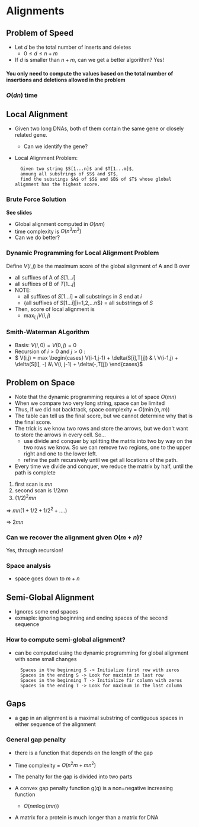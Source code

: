 # Alignments
## Problem of Speed
* Let $d$ be the total number of inserts and deletes
    * $0 \leq d \leq n+m$
* If $d$ is smaller than $n+m$, can we get a better algorithm? Yes!

#### You only need to compute the values based on the total number of insertions and deletions allowed in the problem
### $O(dn)$ time

## Local Alignment
* Given two long DNAs, both of them contain the same gene or closely related gene.
    * Can we identify the gene?
* Local Alignment Problem:
    
        Given two string $S[1...n]$ and $T[1...m]$,
        amoung all substrings of $S$ and $T$,
        find the substings $A$ of $S$ and $B$ of $T$ whose global alignment has the highest score.
### Brute Force Solution
**See slides**
* Global alignment computed in $O(nm)$
* time complexity is $O(n^3m^3)$
* Can we do better?

### Dynamic Programming for Local Alignment Problem
Define $V(i,j)$ be the maximum score of the global alignment of A and B over
* all suffixes of A of $S[1...i]$
* all suffixes of B of $T[1...j]$
* NOTE: 
    * all suffixes of $S[1...i]$ = all substrings in $S$ end at $i$
    * {all suffixes of $S[$1...i]|i=1,2,...n$} = all substrings of $S$
* Then, score of local alignment is 
    * $\max_{i,j} V(i,j)$

### Smith-Waterman ALgorithm
* Basis: $V(i,0) = V(0,j) = 0$
* Recursion of $i > 0$ and $j > 0$ :
* $ V(i,j) = max
    \begin{cases}
        V(i-1,j-1) + \delta(S[i],T[j]) & \\
        V(i-1,j) + \delta(S[i], -)  &\\
        V(i, j-1) + \delta(-,T[j])
    \end{cases}$
## Problem on Space
* Note that the dynamic programming requires a lot of space $O(mn)$
* When we compare two very long string, space can be limited
* Thus, if we did not backtrack, space complexity = $O(\min(n,m))$
* The table can tell us the final score, but we cannot determine why that is the final score.
* The trick is we know two rows and store the arrows, but we don't want to store the arrows in every cell. So...
    * use divide and conquer by splitting the matrix into two by way on the two rows we know. So we can remove two regions, one to the upper right and one to the lower left.
    * refine the path recursively until we get all locations of the path.
* Every time we divide and conquer, we reduce the matrix by half, until the path is complete
1. first scan is $mn$
2. second scan is $1/2 mn$
3. $(1/2)^2 mn$

=> $mn (1 + 1/2 + 1/2^2 +....)$

=> $2mn$

### Can we recover the alignment given $O(m+n)$? 
Yes, through recursion!

### Space analysis
* space goes down to $m+n$

## Semi-Global Alignment
* Ignores some end spaces
* exmaple: ignoring beginning and ending spaces of the second sequence
### How to compute semi-global alignment?
* can be computed using the dynamic programming for global alignment with some small changes

        Spaces in the beginning S -> Initialize first row with zeros
        Spaces in the ending S -> Look for maximim in last row
        Spaces in the beginning T -> Initialize fir column with zeros
        Spaces in the ending T -> Look for maximum in the last column
        
## Gaps
* a gap in an alignment is a maximal substring of contiguous spaces in either sequence of the alignment
### General gap penalty
* there is a function that depends on the length of the gap
* Time complexity = $O(n^2m + mn^2)$
* The penalty for the gap is divided into two parts
* A convex gap penalty function g(q) is a non=negative increasing function
    * $O(nm \log(mn))$


* A matrix for a protein is much longer than a matrix for DNA

